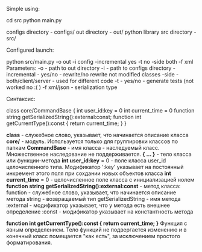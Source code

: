 Simple using:

cd src
python main.py


configs directory - configs/
out directory - out/
python library src directory - src/


Configured launch:

python src/main.py -o out -i config -incremental yes -t no -side both -f xml
Parameters:
	-o - path to out directory
	-i - path to configs directory
	-incremental - yes/no - rewrite/no rewrite not modified classes
	-side - both/client/server - used for different code
	-t - yes/no - generate tests (not worked no :( )
	-f xml/json - serialization type


Синтаксис:

class core/CommandBase<SerializedObject>
{
	int user_id:key = 0
	int current_time = 0
	function string getSerializedString():external:const;
	function int getCurrentType():const
	{
	    return current_time;
	}
}

**class** - служебное слово, указывает, что начинается описание класса
**core/** - модуль. Используется только для группировки классов по папкам
**CommandBase** - имя класса
**<SerializedObject>** - наследуемый класс. Множественное наследование не поддерживается.
**{ ... }** - тело класса или функции-метода
**int user_id:key** = 0  -  поле класса user_id целочисленного типа.
                        Модификатор ':key' указывает на постоянный инкремент этого поля при сохдании новых объектов класса
**int current_time** = 0 - целочисленное поле класса с инициализацией нолем
**function string getSerializedString():external:const** - метод класса:
                        function - служебное слово, указывает, что начинается описание метода
                        string - возвращаемый тип
                        getSerializedString - имя метода
                        :external - модификатор указывает, что у метода есть внешнее определение
                        :const - модификатор указывает на константность метода

**function int getCurrentType():const
{
    return current_time;
}**
Функция с явным определением. Тело функций не подвергается изменению и в конечный класс помещается "как есть", за исключением простого форматирования.